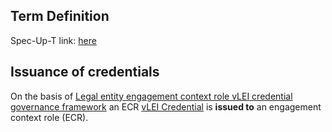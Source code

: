 ## Term Definition

Spec-Up-T link: <a href='https://weboftrust.github.io/WOT-terms/docs/glossary/engagement-context-role'>here</a>

## Issuance of credentials
On the basis of [Legal entity engagement context role vLEI credential governance framework](legal-entity-engagement-context-role-vlei-credential-governance-framework) an ECR [vLEI Credential](vlei-credential) is **issued to** an engagement context role (ECR).
